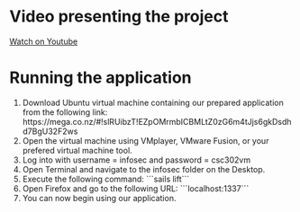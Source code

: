 # Video presenting the project

<a href="https://www.youtube.com/watch?v=fW7JD1GsvGg">Watch on Youtube</a>

# Running the application
<ol>
	<li>
		Download Ubuntu virtual machine containing our prepared application from the following link: https://mega.co.nz/#!slRUibzT!EZpOMrmbICBMLtZ0zG6m4tJjs6gkDsdhd7BgU32F2ws
	</li>
	<li>
		Open the virtual machine using VMplayer, VMware Fusion, or your prefered virtual machine tool.
	</li>
	<li>
		Log into with username = infosec and password = csc302vm
	</li>
	<li>
		Open Terminal and navigate to the infosec folder on the Desktop.
	</li>
	<li>
		Execute the following command: ```sails lift```
	</li>
	<li>
		Open Firefox and go to the following URL: ```localhost:1337```
	</li>
	<li>
		You can now begin using our application.
	</li>
</ol>
